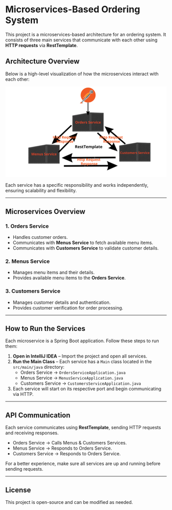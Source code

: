 # Microservices-Based Ordering System

This project is a microservices-based architecture for an ordering system. It consists of three main services that communicate with each other using **HTTP requests** via **RestTemplate**.

## Architecture Overview
Below is a high-level visualization of how the microservices interact with each other:

![Architecture](architecture.png)

Each service has a specific responsibility and works independently, ensuring scalability and flexibility.

---

## **Microservices Overview**
### **1. Orders Service**
- Handles customer orders.
- Communicates with **Menus Service** to fetch available menu items.
- Communicates with **Customers Service** to validate customer details.

### **2. Menus Service**
- Manages menu items and their details.
- Provides available menu items to the **Orders Service**.

### **3. Customers Service**
- Manages customer details and authentication.
- Provides customer verification for order processing.

---

## **How to Run the Services**
Each microservice is a Spring Boot application. Follow these steps to run them:

1. **Open in IntelliJ IDEA** – Import the project and open all services.
2. **Run the Main Class** – Each service has a `Main` class located in the `src/main/java` directory:
    - Orders Service → `OrdersServiceApplication.java`
    - Menus Service → `MenusServiceApplication.java`
    - Customers Service → `CustomersServiceApplication.java`
3. Each service will start on its respective port and begin communicating via HTTP.

---

## **API Communication**
Each service communicates using **RestTemplate**, sending HTTP requests and receiving responses.

- Orders Service → Calls Menus & Customers Services.
- Menus Service → Responds to Orders Service.
- Customers Service → Responds to Orders Service.

For a better experience, make sure all services are up and running before sending requests.

---

## **License**
This project is open-source and can be modified as needed.
